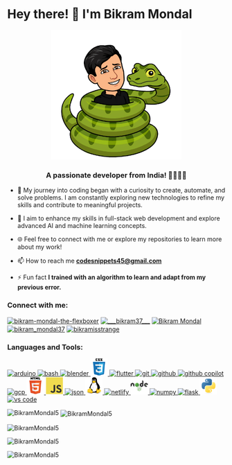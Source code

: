 # Hey there! 👋 I'm Bikram Mondal

<p align="center">
  <img src="python.png" alt="python image" width="300">
</p>

<h3 align="center">A passionate developer from India! 🧑‍💻🇮🇳</h3>

- 🌟 My journey into coding began with a curiosity to create, automate, and solve problems. I am constantly exploring new technologies to refine my skills and contribute to meaningful projects.
- 🚀 I aim to enhance my skills in full-stack web development and explore advanced AI and machine learning concepts.
- 🌐 Feel free to connect with me or explore my repositories to learn more about my work!

- 📫 How to reach me **codesnippets45@gmail.com**

- ⚡ Fun fact **I trained with an algorithm to learn and adapt from my previous error.**

<h3 align="left">Connect with me:</h3>
<p align="left">
<a href="https://codepen.io/bikram-mondal-the-flexboxer" target="blank"><img align="center" src="https://raw.githubusercontent.com/rahuldkjain/github-profile-readme-generator/master/src/images/icons/Social/codepen.svg" alt="bikram-mondal-the-flexboxer" height="30" width="40" /></a>
<a href="https://kaggle.com/___bikram37___" target="blank"><img align="center" src="https://raw.githubusercontent.com/rahuldkjain/github-profile-readme-generator/master/src/images/icons/Social/kaggle.svg" alt="___bikram37___" height="30" width="40" /></a>
<a href="https://www.linkedin.com/in/bikram-mondal-a2bb18343" target="blank"><img align="center" src="https://raw.githubusercontent.com/rahuldkjain/github-profile-readme-generator/master/src/images/icons/Social/linked-in-alt.svg" alt="Bikram Mondal" height="30" width="40" /></a>
<a href="https://instagram.com/bikram_mondal37" target="blank"><img align="center" src="https://raw.githubusercontent.com/rahuldkjain/github-profile-readme-generator/master/src/images/icons/Social/instagram.svg" alt="bikram_mondal37" height="30" width="40" /></a>
<a href="https://www.hackerrank.com/bikramisstrange" target="blank"><img align="center" src="https://raw.githubusercontent.com/rahuldkjain/github-profile-readme-generator/master/src/images/icons/Social/hackerrank.svg" alt="bikramisstrange" height="30" width="40" /></a>
</p>

<h3 align="left">Languages and Tools:</h3>
<p align="left"> 
  <a href="https://www.arduino.cc/" target="_blank" rel="noreferrer"> 
    <img src="https://cdn.worldvectorlogo.com/logos/arduino-1.svg" alt="arduino" width="40" height="40"/> 
  </a> 
  
  <a href="https://www.gnu.org/software/bash/" target="_blank" rel="noreferrer"> 
    <img src="https://www.vectorlogo.zone/logos/gnu_bash/gnu_bash-icon.svg" alt="bash" width="40" height="40"/> 
  </a> 
  
  <a href="https://www.blender.org/" target="_blank" rel="noreferrer"> 
    <img src="https://download.blender.org/branding/community/blender_community_badge_white.svg" alt="blender" width="40" height="40"/> 
  </a> 
  
  <a href="https://www.w3schools.com/css/" target="_blank" rel="noreferrer"> 
    <img src="https://raw.githubusercontent.com/devicons/devicon/master/icons/css3/css3-original-wordmark.svg" alt="css3" width="40" height="40"/> 
  </a> 
  
  <a href="https://flutter.dev" target="_blank" rel="noreferrer"> 
    <img src="https://www.vectorlogo.zone/logos/flutterio/flutterio-icon.svg" alt="flutter" width="40" height="40"/> 
  </a> 

  <a href="https://git-scm.com/" target="_blank" rel="noreferrer">
   <img src="https://www.vectorlogo.zone/logos/git-scm/git-scm-icon.svg" alt="git" width="40" height="40"/> 
  </a>
  
  <a href="https://www.github.com" target="_blank" rel="noreferrer">
    <img src="https://www.vectorlogo.zone/logos/github/github-icon.svg" alt="github" width="40" height="40"/>
  </a>
  
  <a href="https://github.com/features/copilot/" target="_blank" rel="noreferrer">
    <img src="https://www.vectorlogo.zone/logos/github_copilot/github_copilot-icon.svg" alt="github copilot" width="40" height="40"/>
  </a>
  
  <a href="https://cloud.google.com" target="_blank" rel="noreferrer"> 
    <img src="https://www.vectorlogo.zone/logos/google_cloud/google_cloud-icon.svg" alt="gcp" width="40" height="40"/> 
  </a> 
  
  <a href="https://www.w3.org/html/" target="_blank" rel="noreferrer"> 
    <img src="https://raw.githubusercontent.com/devicons/devicon/master/icons/html5/html5-original-wordmark.svg" alt="html5" width="40" height="40"/> 
  </a> 
  
  <a href="https://developer.mozilla.org/en-US/docs/Web/JavaScript" target="_blank" rel="noreferrer"> 
    <img src="https://raw.githubusercontent.com/devicons/devicon/master/icons/javascript/javascript-original.svg" alt="javascript" width="40" height="40"/> 
  </a> 
  
  <a href="https://www.json.org/" target="_blank" rel="noreferrer">
    <img src="https://www.vectorlogo.zone/logos/json/json-ar21.svg" alt="json" width="40" height="40"/>
  </a>
  
  <a href="https://www.linux.org/" target="_blank" rel="noreferrer"> 
    <img src="https://raw.githubusercontent.com/devicons/devicon/master/icons/linux/linux-original.svg" alt="linux" width="40" height="40"/> 
  </a> 
  
  <a href="https://netlify.com" target="_blank" rel="noreferrer">
    <img src="https://www.vectorlogo.zone/logos/netlify/netlify-icon.svg" alt="netlify" width="40" height="40"/>
  </a>
  
  <a href="https://nodejs.org" target="_blank" rel="noreferrer"> 
    <img src="https://raw.githubusercontent.com/devicons/devicon/master/icons/nodejs/nodejs-original-wordmark.svg" alt="nodejs" width="40" height="40"/> 
  </a> 
  
  <a href="https://numpy.org" target="_blank" rel="noreferrer">
    <img src="https://www.vectorlogo.zone/logos/numpy/numpy-icon.svg" alt="numpy" width="40" height="40"/>
  </a>
  
  <a href="https://palletsprojects.com/p/flask/" target="_blank" rel="noreferrer">
    <img src="https://www.vectorlogo.zone/logos/palletsprojects_flask/palletsprojects_flask-icon~v2.svg" alt="flask" width="40" height="40"/>
  </a>
  
  <a href="https://www.python.org" target="_blank" rel="noreferrer"> 
    <img src="https://raw.githubusercontent.com/devicons/devicon/master/icons/python/python-original.svg" alt="python" width="40" height="40"/> 
  </a> 
  
  <a href="https://code.visualstudio.com/" target="_blank" rel="noreferrer">
    <img src="https://www.vectorlogo.zone/logos/visualstudio_code/visualstudio_code-icon.svg" alt="vs code" width="40" height="40"/>
  </a>
</p>
<p><img align="left" src="https://github-readme-stats.vercel.app/api/top-langs?username=BikramMondal5&show_icons=true&theme=highcontrast&locale=en&layout=compact" alt="BikramMondal5" /></p>

<p>&nbsp;<img align="center" src="https://github-readme-stats.vercel.app/api?username=BikramMondal5&show_icons=true&theme=highcontrast&locale=en" alt="BikramMondal5" /></p>

<p><img align="center" src="https://github-readme-streak-stats.herokuapp.com/?user=BikramMondal5&theme=radical&" alt="BikramMondal5" /></p>

<p align="left"> <img src="https://komarev.com/ghpvc/?username=BikramMondal5&label=Profile%20views&color=0e75b6&style=flat" alt="BikramMondal5" /> </p>

<p align="left"><img src="https://github-trophies.vercel.app/?username=BikramMondal5&theme=radical" alt="BikramMondal5" /></p>
